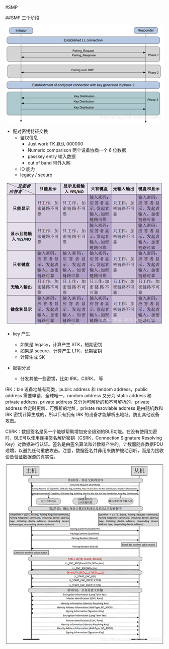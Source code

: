 #SMP

##SMP 三个阶段

![image](./pair.png)

* 配对密钥特征交换
    - 鉴权信息
        - Just work TK 默认 000000
        - Numeric comparison 两个设备协商一个 6 位数据
        - passkey entry 输入数据
        - out of band 带外入网
    - IO 能力
    - legacy / secure

![image](./smp.png)
   
* key 产生
    * 如果是 legacy，计算产生 STK，短期密钥
    * 如果是 secure，计算产生 LTK，长期密钥
    * 计算生成 SK

* 密钥分发 
    * 分发其他一些密钥，比如 IRK，CSRK， 等

IRK：ble 设备地址有两类，public address 和 random address，public address 需要申请，全球唯一，random address 又分为 static address 和 private address. private address 又分为可解析的和不可解析的，private address 会定时更新，可解析的地址，private resovlable address 是由随机数和 IRK 密钥计算生成的，所以只有拥有 IRK 的设备才能解析出地址。防止其他设备攻击。 

CSRK：数据签名是另一个能够帮助增加安全级别的BLE功能。在没有使用加密时，BLE可以使用连接签名解析密钥（CSRK，Connection Signature Resolving Key）对数据进行认证。签名是由签名算法和计数器产生的。计数器随各数据PDU递增，以避免任何重放攻击。注意，数据签名并非用来防护被动窃听，而是为接收设备验证数据源的真实性。


![image](./complete.png)







